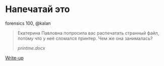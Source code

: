 # Напечатай это

forensics 100, @kalan

> Екатерина Павловна попросила вас распечатать странный файл, потому что у неё сломался принтер. Чем же она занималась?
> 
> *printme.docx*

[Write-up](WRITEUP.md)
